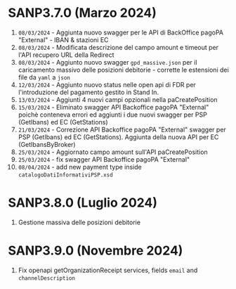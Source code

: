 # SANP3.7.0 (Marzo 2024)
1. `08/03/2024` - Aggiunta nuovo swagger per le API di BackOffice pagoPA "External" - IBAN & stazioni EC
2. `08/03/2024` - Modificata descrizione del campo amount e timeout per l'API recupero URL della Redirect
3. `08/03/2024` - Aggiunto nuovo swagger `gpd_massive.json` per il caricamento massivo delle posizioni debitorie - corrette le estensioni dei file da `yaml` a `json`
4. `12/03/2024` - Aggiunto nuovo status nelle open api di FDR per l'introduzione del pagamento gestito in Stand In.
5. `13/03/2024` - Aggiunti 4 nuovi campi opzionali nella paCreatePosition
6. `15/03/2024` - Eliminato swagger API Backoffice pagoPA "External" poichè conteneva errori ed aggiunti i due nuovi swagger per PSP (GetIbans) ed EC (GetStations)
7. `21/03/2024` - Correzione API Backoffice pagoPA "External" swagger per PSP (GetIbans) ed EC (GetStations). Aggiunta della nuova API per EC (GetIbansByBroker)
8. `25/03/2024` - Aggiornato campo amount sull'API paCreatePosition
9. `25/03/2024` - fix swagger API Backoffice pagoPA "External"
10. `08/04/2024` - add new payment type inside `catalogoDatiInformativiPSP.xsd`

# SANP3.8.0 (Luglio 2024)
1. Gestione massiva delle posizioni debitorie

# SANP3.9.0 (Novembre 2024)
1. Fix openapi getOrganizationReceipt services, fields `email` and `channelDescription`
